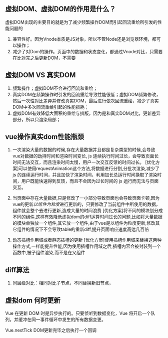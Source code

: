 ## 虚拟DOM、虚拟DOM的作用是什么？
虚拟DOM出现的主要目的就是为了减少频繁操作DOM而引起回流重绘所引发的性能问题的
1. 兼容性好。因为Vnode本质是JS对象，所以不管Node还是浏览器环境，都可以操作；
2. 减少了对Dom的操作。页面中的数据和状态变化，都通过Vnode对比，只需要在比对完之后更新DOM，不需要

## 虚拟DOM VS 真实DOM
1. 频繁操作；虚拟DOM不会进行回流和重绘；
2. 真实DOM在频繁操作时引发的回流重绘导致性能很低；虚拟DOM频繁修改，然后一次性对比差异并修改真实DOM，最后进行依次回流重绘，减少了真实DOM中多次回流重绘引起的性能损耗；
3. 虚拟DOM有效降低大面积的重绘与排版，因为是和真实DOM对比，更新差异部分，所以只渲染局部；

## vue操作真实dom性能瓶颈
1. 一次渲染大量的数据的时候,存在大量数据并且都是复杂类型的时候,会导致vue对数据的劫持时间和渲染时间变长, js 连续执行时间过长，会导致页面长时间无法交互，而且渲染时间太慢，用户一次交互反馈的时间过长。
[优化方案]可以使用requestAnimation这个方法,将数据进行分割,分批次渲染,减少了 js 的连续运行时间，并且加快了渲染时间，利用加长总运行时间换取了渲染时间，用户既能快速得到反馈，而且不会因为过长时间的 js 运行而无法与页面交互。

2. 当页面中存在大量数据,只是修改了一小部分导致页面也会导致页面卡顿,因为vue的更新*以组件为粒度*进行更新的，只要修改了当前组件中所使用的数据，组件就会整个去进行更新,造成大量的时间浪费
[优化方案]将不同的模块划分成不同的组件,这样有效降低虚拟dom的diff运算时间过长的问题,比如将大量数据的模块单独放一个组件,其它放一个组件,由于vue是以组件为粒度更新,修改其它组件的情况下不会导致table的重新diff,提升页面响应速度高达几百倍

3. 动态插槽作用域或者静态插槽的更新
[优化方案]使用插槽作用域来替换这两种操作方式,一样能提升性能,因为使用插槽作用域之后,插槽内容会被封装到一个函数中,被子组件渲染,而不是在父组件
## diff算法
1. 同层级对比：相同对比子节点，不同替换新旧节点，

## 虚拟dom 何时更新
Vue 在更新 DOM 时是异步执行的。只要侦听到数据变化，Vue 将开启一个队列，并缓冲在同一事件循环中发生的所有数据变更。

Vue.nextTick DOM更新完毕之后执行一个回调